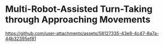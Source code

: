 # Multi-Robot-Assisted Turn-Taking through Approaching Movements

https://github.com/user-attachments/assets/58127335-43e8-4c47-8a7a-44b32395ef81




